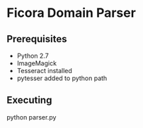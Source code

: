# Ficora Domain Parser

## Prerequisites

* Python 2.7
* ImageMagick
* Tesseract installed
* pytesser added to python path


## Executing
 
   python parser.py
 

